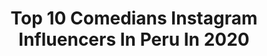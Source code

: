 ---
title: Top 10 Comedians Instagram Influencers In Peru In 2020
description: >-
  Find top comedians Instagram influencers in Peru in 2020. Most popular hashtags: #comedia #quedateencasa #publicidad #style.
platform: Instagram
hits: 27
text_top: Identify the top-rated Instagram influencers on inBeat.
text_bottom: Our database has 27 Instagram influencers like this in Peru for you to contact.
profiles:
  - username: "fernandamarsano"
    fullname: >-
      Fernanda Marsano 🦄
    bio: >-
      Entrepreneur |Comedian |Actress Owner: @firaysana @labodegadefernanda_
    location: "Peru"
    followers: 26160
    engagement: 248
    commentsToLikes: 0.071438
    id: ck6ucvulyhr0m0j7186ra4e96
    verified: false
    hashtags: "#travelphotography, #love, #blackandwhitephotography, #home"
  - username: "danilachepi"
    fullname: >-
      Daniela Viaggiamari (La Chepi)
    bio: >-
      Mama de Isa.Actriz.Comediante.Cantante Comercial: @latinfluence Gira post cuarentena 👇
    location: "Peru"
    followers: 2319256
    engagement: 975
    commentsToLikes: 1.348630
    id: ck5heo4fttxkj0i11uyxwnozq
    verified: true
    hashtags: "#sonre, #isa, #diainternacionaldelanina, #elgrupodemamis"
  - username: "jorgetalaveraca"
    fullname: >-
      Jorge Talavera
    bio: >-
      Comediante - Actor Creador de contenido 🔥 Mi video podcast🎙: @nisumaniresta
    location: "Peru"
    followers: 115993
    engagement: 374
    commentsToLikes: 0.101724
    id: ck6u90yqouukl0j7121lnh6ju
    verified: true
    hashtags: "#pumafuturerider, #publicidad, #martesdeconfesiones, #taladatos"
  - username: "kainospr"
    fullname: >-
      KAINOS | 1ST IS GOD
    bio: >-
      |🎭:Comediante |🎙:Cantante |🕹:YouTuber |📺:YouTube Comedia: Kainostv |📺:Youtube Música: Kainospr |📀:No Me Llames 👇🏽👇🏽👇🏽👇🏽👇🏽👇🏽👇🏽👇🏽👇🏽👇🏽👇🏽👇🏽
    location: "Peru"
    followers: 34497
    engagement: 355
    commentsToLikes: 0.169025
    id: ck5ciw5i9thvo0i11fy8qshnv
    verified: false
    hashtags: "#tbt, #cute, #me, #friends"
  - username: "piareconpe"
    fullname: >-
      PiARE
    bio: >-
      Actriz, profesora y comediante. Mamá de Diego, que es el niño más perfecto y hermoso del mundo! Según yo. Y criamos juntos a #Torniquete 😻
    location: "Peru"
    followers: 42764
    engagement: 163
    commentsToLikes: 0.062846
    id: ck14ha3ox9auh0i19p3xc0lnn
    verified: false
    hashtags: "#encasa, #quedateencasa, #covid, #pandemiaconpe"
  - username: "merycaldass"
    fullname: >-
      Mery Caldass
    bio: >-
      toma dale gasolina y que no decaiga🔥 ⚡️Cuenta personal: @mariacaldaas 🎬Youtube: Mery Caldass 📩Gmail: merycaldas@bushidotalent.com
    location: "Peru"
    followers: 68763
    engagement: 1613
    commentsToLikes: 0.009765
    id: ckf5ngftdy5oo0j2307e5t2jo
    verified: false
    hashtags: "#comediante, #humorista, #comedia, #primestudentes"
  - username: "gabrielleout"
    fullname: >-
      Gabriel Peñavasquez
    bio: >-
      Mamá | Emprendedora | Lifestyle • -A+E ￼ • AnimalLover♥️ • Marketing y Comunicaciones📚 📍Lima, Perú 📩 info@gabrielleout.com #Virginia 😜
    location: "Peru"
    followers: 36082
    engagement: 383
    commentsToLikes: 0.089212
    id: ckf5piqf368mi0j23dcb80qil
    verified: false
    hashtags: "#peru, #family, #mama, #lifestyle"
  - username: "chistosos_rexs"
    fullname: >-
      Rexi y Bexi
    bio: >-
      Somos Bexi y Rexi, los hermanos Rex más chistosos de Instagram. ¡Síguenos! ⬇️Te recomiendo este cortometraje⬇️
    location: "Peru"
    followers: 65770
    engagement: 517
    commentsToLikes: 0.006021
    id: ck14iaagmeeo80i19v8okn7no
    verified: false
    hashtags: "#humorespa, #comedia, #chistosos, #dinosaurio"
  - username: "andyjqm"
    fullname: >-
      Andy quintero ✨
    bio: >-
      ✉️ andyquin0710@gmail.com 🇻🇪 en 🇵🇪 TIKTOK: AndyJQM +580k Nuevo video en YouTube 👇🏻
    location: "Peru"
    followers: 38850
    engagement: 1047
    commentsToLikes: 0.033111
    id: ck8wd9vehdju10j78j6wc1n39
    verified: false
    hashtags: "#reebook, #reebokperu, #publicidad, #peru"
  - username: "maricieloeffio"
    fullname: >-
      Maricielo Effio
    bio: >-
      💜 Mama de Brissa 🎭Actriz Peru 🇵🇪 👉🏼Fanny en #DeVueltaAlBarrio📺 @americatelevision 💃Dancer 👼Ex paquita
    location: "Peru"
    followers: 421511
    engagement: 341
    commentsToLikes: 0.037728
    id: ck5bwfpzflm6s0i11qjclpbt8
    verified: false
    hashtags: "#quedateencasa, #cuarentena, #fanny, #dancing"
---